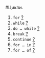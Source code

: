 #Цикли.
1. `for` [?](https://learn.javascript.ru/while-for#цикл-for)
1. `while` [?](https://learn.javascript.ru/while-for#цикл-while)
1. `do … while` [?](https://learn.javascript.ru/while-for#цикл-do-while)
1. `break` [?](https://learn.javascript.ru/while-for#прерывание-цикла-break)
1. `continue` [?](https://learn.javascript.ru/while-for#continue)
1. `for … in` [?](https://learn.javascript.ru/object-for-in#for..in)
1. `for … of` [?](http://frontender.info/es6-in-depth-iterators-and-the-for-of-loop/#mogushtestvennytsiklforof)
